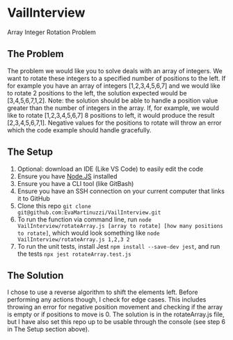 # VailInterview
Array Integer Rotation Problem

## The Problem
The problem we would like you to solve deals with an array of integers. We want to rotate these integers
to a specified number of positions to the left.
If for example you have an array of integers [1,2,3,4,5,6,7] and we would like to rotate 2 positions to the
left, the solution expected would be [3,4,5,6,7,1,2].
Note: the solution should be able to handle a position value greater than the number of integers in the
array. If, for example, we would like to rotate [1,2,3,4,5,6,7] 8 positions to left, it would produce the
result [2,3,4,5,6,7,1]. 
Negative values for the positions to rotate will throw an error which the code
example should handle gracefully.

## The Setup

1. Optional: download an IDE (Like VS Code) to easily edit the code
2. Ensure you have [Node.JS](https://nodejs.org/en/download0) installed
3. Ensure you have a CLI tool (like GitBash)
4. Ensure you have an SSH connection on your current computer that links it to GitHub
5. Clone this repo ```git clone git@github.com:EvaMartinuzzi/VailInterview.git```
6. To run the function via command line, run ```node VailInterview/rotateArray.js [array to rotate] [how many positions to rotate]```, which would look something like ```node VailInterview/rotateArray.js 1,2,3 2```
7. To run the unit tests, install Jest ```npm install --save-dev jest```, and run the tests ```npx jest rotateArray.test.js```

## The Solution
I chose to use a reverse algorithm to shift the elements left. Before performing any actions though, I check for edge cases. This includes throwing an error for negative position movement and checking if the array is empty or if positions to move is 0. The solution is in the rotateArray.js file, but I have also set this repo up to be usable through the console (see step 6 in The Setup section above).
